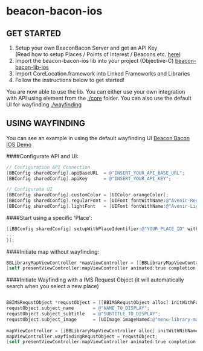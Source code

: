 # beacon-bacon-ios 

## GET STARTED

1. Setup your own BeaconBacon Server and get an API Key<br>(Read how to setup Places / Points of Interest / Beacons etc. [here](https://github.com/nosuchagency/beacon-bacon))
2. Import the beacon-bacon-ios lib into your project (Objective-C) [beacon-bacon-lib-ios](https://github.com/mustachedk/beacon-bacon-ios/tree/master/beacon-bacon-lib-ios)
3. Import CoreLocation.framework into Linked Frameworks and Libraries
4. Follow the instructions below to get started!

You are now able to use the lib. 
You can either use your own integration with API using element from the [./core](https://github.com/mustachedk/beacon-bacon-ios/tree/master/beacon-bacon-lib-ios/core) folder.
You can also use the default UI for wayfinding [./wayfinding](https://github.com/mustachedk/beacon-bacon-ios/tree/master/beacon-bacon-lib-ios/wayfinding)

## USING WAYFINDING

You can see an example in using the default wayfinding UI [Beacon Bacon IOS Demo](https://github.com/mustachedk/beacon-bacon-ios-demo)

####Configurate API and UI:
```Objective-C
// Configuration API Connection
[BBConfig sharedConfig].apiBaseURL  = @"INSERT_YOUR_API_BASE_URL";
[BBConfig sharedConfig].apiKey      = @"INSERT_YOUR_API_KEY";

// Configurate UI
[BBConfig sharedConfig].customColor = [UIColor orangeColor];
[BBConfig sharedConfig].regularFont = [UIFont fontWithName:@"Avenir-Regular" size:16];
[BBConfig sharedConfig].lightFont   = [UIFont fontWithName:@"Avenir-Light" size:16];
```

####Start using a specific 'Place':
```Objective-C
[[BBConfig sharedConfig] setupWithPlaceIdentifier:@"YOUR_PLACE_ID" withCompletion:^(NSString *placeIdentifier, NSError *error) { 
...
}];
```

####Initiate map without wayfinding:
```Objective-C
BBLibraryMapViewController *mapViewController = [[BBLibraryMapViewController alloc] initWithNibName:@"BBLibraryMapViewController" bundle:nil];
[self presentViewController:mapViewController animated:true completion:nil];
```

####Initiate Wayfinding with a IMS Request Object (it will automatically search when you select a new place)
```Objective-C

BBIMSRequstObject *requstObject = [[BBIMSRequstObject alloc] initWithFaustId:@"INSERT_FAUST_IDENTIFIER"];
requstObject.subject_name       = @"NAME_TO_DISPLAY";
requstObject.subject_subtitle   = @"SUBTITLE_TO_DISPLAY";
requstObject.subject_image      = [UIImage imageNamed:@"menu-library-map-icon"]; // Or any other icon you want it to display, eg. a book/video/tape etc.
    
mapViewController = [[BBLibraryMapViewController alloc] initWithNibName:@"BBLibraryMapViewController" bundle:nil];
mapViewController.wayfindingRequstObject = requstObject;
[self presentViewController:mapViewController animated:true completion:nil];
```


